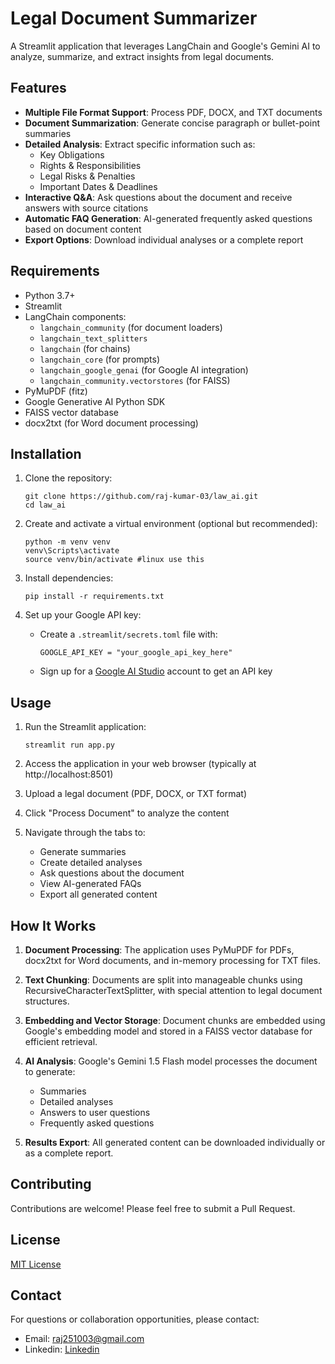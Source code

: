 # Legal Document Summarizer

A Streamlit application that leverages LangChain and Google's Gemini AI to analyze, summarize, and extract insights from legal documents.

## Features

- **Multiple File Format Support**: Process PDF, DOCX, and TXT documents
- **Document Summarization**: Generate concise paragraph or bullet-point summaries
- **Detailed Analysis**: Extract specific information such as:
  - Key Obligations
  - Rights & Responsibilities
  - Legal Risks & Penalties
  - Important Dates & Deadlines
- **Interactive Q&A**: Ask questions about the document and receive answers with source citations
- **Automatic FAQ Generation**: AI-generated frequently asked questions based on document content
- **Export Options**: Download individual analyses or a complete report

## Requirements

- Python 3.7+
- Streamlit
- LangChain components:
  - `langchain_community` (for document loaders)
  - `langchain_text_splitters`
  - `langchain` (for chains)
  - `langchain_core` (for prompts)
  - `langchain_google_genai` (for Google AI integration)
  - `langchain_community.vectorstores` (for FAISS)
- PyMuPDF (fitz)
- Google Generative AI Python SDK
- FAISS vector database
- docx2txt (for Word document processing)

## Installation

1. Clone the repository:
   ```
   git clone https://github.com/raj-kumar-03/law_ai.git
   cd law_ai
   ```

2. Create and activate a virtual environment (optional but recommended):
   ```
   python -m venv venv
   venv\Scripts\activate
   source venv/bin/activate #linux use this
   
   ```

3. Install dependencies:
   ```
   pip install -r requirements.txt
   ```

4. Set up your Google API key:
   - Create a `.streamlit/secrets.toml` file with:
     ```
     GOOGLE_API_KEY = "your_google_api_key_here"
     ```
   - Sign up for a [Google AI Studio](https://ai.google.dev/) account to get an API key

## Usage

1. Run the Streamlit application:
   ```
   streamlit run app.py
   ```

2. Access the application in your web browser (typically at http://localhost:8501)

3. Upload a legal document (PDF, DOCX, or TXT format)

4. Click "Process Document" to analyze the content

5. Navigate through the tabs to:
   - Generate summaries
   - Create detailed analyses
   - Ask questions about the document
   - View AI-generated FAQs
   - Export all generated content

## How It Works

1. **Document Processing**: The application uses PyMuPDF for PDFs, docx2txt for Word documents, and in-memory processing for TXT files.

2. **Text Chunking**: Documents are split into manageable chunks using RecursiveCharacterTextSplitter, with special attention to legal document structures.

3. **Embedding and Vector Storage**: Document chunks are embedded using Google's embedding model and stored in a FAISS vector database for efficient retrieval.

4. **AI Analysis**: Google's Gemini 1.5 Flash model processes the document to generate:
   - Summaries
   - Detailed analyses
   - Answers to user questions
   - Frequently asked questions

5. **Results Export**: All generated content can be downloaded individually or as a complete report.

## Contributing

Contributions are welcome! Please feel free to submit a Pull Request.

## License

[MIT License](LICENSE)

## Contact

For questions or collaboration opportunities, please contact:
- Email: raj251003@gmail.com
- Linkedin: [Linkedin](https://www.linkedin.com/in/raj-kumar-372b75320/)
